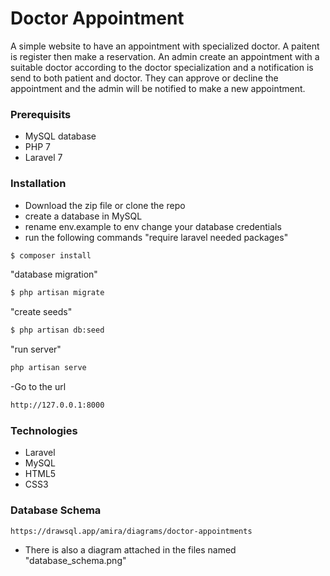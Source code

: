 # Doctor Appointment


 A simple website to have an appointment with specialized doctor. A paitent is register then make a reservation. An admin create an appointment with a suitable doctor according to the doctor specialization and a notification is send to both patient and doctor. They can approve or decline the appointment and the admin will be notified to make a new appointment. 

### Prerequisits
- MySQL database
- PHP 7
- Laravel 7

### Installation
- Download the zip file or clone the repo
- create a database in MySQL
- rename env.example to env change your database credentials
- run the following commands
"require laravel needed packages"
```sh
$ composer install
```
"database migration"
```sh
$ php artisan migrate
```
"create seeds"
```sh
$ php artisan db:seed
```
"run server"
```sh
php artisan serve
```
-Go to the url
```sh
http://127.0.0.1:8000
```


### Technologies
- Laravel
- MySQL
- HTML5
- CSS3

### Database Schema
```sh
https://drawsql.app/amira/diagrams/doctor-appointments
```
- There is also a diagram attached in the files named "database_schema.png"
